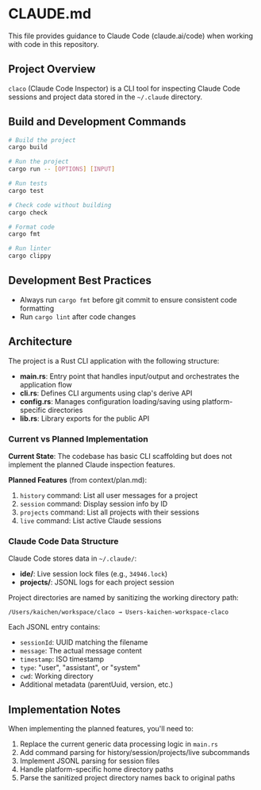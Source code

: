 # CLAUDE.md

This file provides guidance to Claude Code (claude.ai/code) when working with code in this repository.

## Project Overview

`claco` (Claude Code Inspector) is a CLI tool for inspecting Claude Code sessions and project data stored in the `~/.claude` directory.

## Build and Development Commands

```bash
# Build the project
cargo build

# Run the project
cargo run -- [OPTIONS] [INPUT]

# Run tests
cargo test

# Check code without building
cargo check

# Format code
cargo fmt

# Run linter
cargo clippy
```

## Development Best Practices

- Always run `cargo fmt` before git commit to ensure consistent code formatting
- Run `cargo lint` after code changes

## Architecture

The project is a Rust CLI application with the following structure:

- **main.rs**: Entry point that handles input/output and orchestrates the application flow
- **cli.rs**: Defines CLI arguments using clap's derive API
- **config.rs**: Manages configuration loading/saving using platform-specific directories
- **lib.rs**: Library exports for the public API

### Current vs Planned Implementation

**Current State**: The codebase has basic CLI scaffolding but does not implement the planned Claude inspection features.

**Planned Features** (from context/plan.md):
1. `history` command: List all user messages for a project
2. `session` command: Display session info by ID
3. `projects` command: List all projects with their sessions
4. `live` command: List active Claude sessions

### Claude Code Data Structure

Claude Code stores data in `~/.claude/`:
- **ide/**: Live session lock files (e.g., `34946.lock`)
- **projects/**: JSONL logs for each project session

Project directories are named by sanitizing the working directory path:
```
/Users/kaichen/workspace/claco → Users-kaichen-workspace-claco
```

Each JSONL entry contains:
- `sessionId`: UUID matching the filename
- `message`: The actual message content
- `timestamp`: ISO timestamp
- `type`: "user", "assistant", or "system"
- `cwd`: Working directory
- Additional metadata (parentUuid, version, etc.)

## Implementation Notes

When implementing the planned features, you'll need to:
1. Replace the current generic data processing logic in `main.rs`
2. Add command parsing for history/session/projects/live subcommands
3. Implement JSONL parsing for session files
4. Handle platform-specific home directory paths
5. Parse the sanitized project directory names back to original paths
```